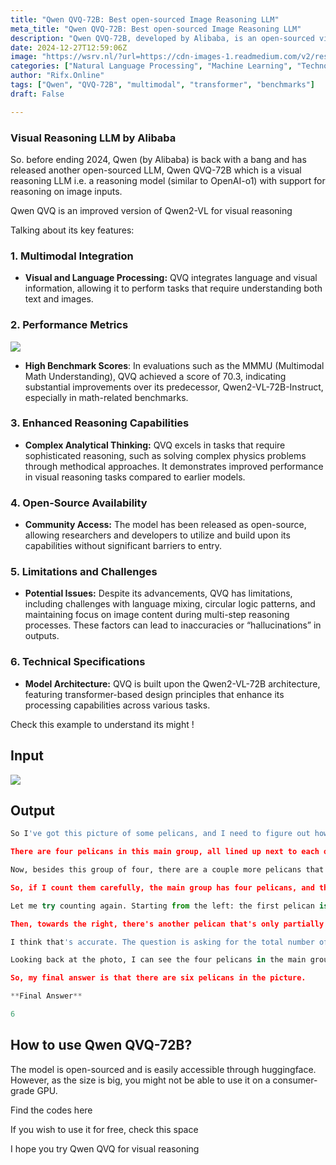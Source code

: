 ```yaml
---
title: "Qwen QVQ-72B: Best open-sourced Image Reasoning LLM"
meta_title: "Qwen QVQ-72B: Best open-sourced Image Reasoning LLM"
description: "Qwen QVQ-72B, developed by Alibaba, is an open-sourced visual reasoning language model that integrates multimodal processing of text and images. It demonstrates enhanced reasoning capabilities, achieving high benchmark scores, particularly in math-related tasks. Despite its advancements, it faces limitations such as language mixing and potential inaccuracies. Built on a transformer-based architecture, Qwen QVQ-72B is accessible for research and development, although it may require significant computational resources for optimal performance."
date: 2024-12-27T12:59:06Z
image: "https://wsrv.nl/?url=https://cdn-images-1.readmedium.com/v2/resize:fit:800/0*tmbEax6HI5uMGiJp"
categories: ["Natural Language Processing", "Machine Learning", "Technology/Web"]
author: "Rifx.Online"
tags: ["Qwen", "QVQ-72B", "multimodal", "transformer", "benchmarks"]
draft: False

---
```






### Visual Reasoning LLM by Alibaba



So. before ending 2024, Qwen (by Alibaba) is back with a bang and has released another open\-sourced LLM, Qwen QVQ\-72B which is a visual reasoning LLM i.e. a reasoning model (similar to OpenAI\-o1\) with support for reasoning on image inputs.

Qwen QVQ is an improved version of Qwen2\-VL for visual reasoning

Talking about its key features:


### 1\. Multimodal Integration

* **Visual and Language Processing:** QVQ integrates language and visual information, allowing it to perform tasks that require understanding both text and images.


### 2\. Performance Metrics

![](https://wsrv.nl/?url=https://cdn-images-1.readmedium.com/v2/resize:fit:800/1*mf-CzSuaEgDV_szkhg6YKg.png)

* **High Benchmark Scores**: In evaluations such as the MMMU (Multimodal Math Understanding), QVQ achieved a score of 70\.3, indicating substantial improvements over its predecessor, Qwen2\-VL\-72B\-Instruct, especially in math\-related benchmarks.


### 3\. Enhanced Reasoning Capabilities

* **Complex Analytical Thinking:** QVQ excels in tasks that require sophisticated reasoning, such as solving complex physics problems through methodical approaches. It demonstrates improved performance in visual reasoning tasks compared to earlier models.


### 4\. Open\-Source Availability

* **Community Access:** The model has been released as open\-source, allowing researchers and developers to utilize and build upon its capabilities without significant barriers to entry.


### 5\. Limitations and Challenges

* **Potential Issues:** Despite its advancements, QVQ has limitations, including challenges with language mixing, circular logic patterns, and maintaining focus on image content during multi\-step reasoning processes. These factors can lead to inaccuracies or “hallucinations” in outputs.


### 6\. Technical Specifications

* **Model Architecture:** QVQ is built upon the Qwen2\-VL\-72B architecture, featuring transformer\-based design principles that enhance its processing capabilities across various tasks.

Check this example to understand its might !


## Input

![](https://wsrv.nl/?url=https://cdn-images-1.readmedium.com/v2/resize:fit:800/1*nmAvRU-UYXq-cotvy61Ubw.png)


## Output


```python
So I've got this picture of some pelicans, and I need to figure out how many there are in total. Let me see. First, I see a group of them standing on what looks like a concrete ledge or maybe a pier, with water in the background. The water is calm, with small ripples, and the pelicans are all facing pretty much the same direction, towards the left side of the photo.

There are four pelicans in this main group, all lined up next to each other. They have long beaks and are mostly brown with some lighter shades on their bodies. Their heads are held high, and they seem to be resting or waiting there.

Now, besides this group of four, there are a couple more pelicans that are partially visible. One is on the far right of the photo, and only part of its body is showing. It's facing away from the camera, and its tail and part of its wing are visible. Another one is slightly to the left of that, and only its head and part of its back are visible.

So, if I count them carefully, the main group has four pelicans, and then there are these two partial ones on the right side. That would make a total of six pelicans in the picture. But wait, I should double-check that. Maybe one of these partial ones is actually the same pelican, but I don't think so. They seem to be separate birds.

Let me try counting again. Starting from the left: the first pelican is fully visible, standing on the edge. Then, right next to it, another one, also fully visible. Then a third one, and a fourth one, all in a row. So that's four.

Then, towards the right, there's another pelican that's only partially in the frame, showing its head and part of its body. And even further right, there's another partial pelican, showing its tail and part of its wing. So, that adds up to six pelicans in total.

I think that's accurate. The question is asking for the total number of pelicans in the picture, and from what I can see, there are six of them. Maybe I should look again to make sure I'm not missing any.

Looking back at the photo, I can see the four pelicans in the main group, all facing left, and then the two partial ones on the right. No, I don't see any other pelicans in the background or anywhere else in the picture.

So, my final answer is that there are six pelicans in the picture.

**Final Answer**

6
```

## How to use Qwen QVQ\-72B?

The model is open\-sourced and is easily accessible through huggingface. However, as the size is big, you might not be able to use it on a consumer\-grade GPU.

Find the codes here

If you wish to use it for free, check this space

I hope you try Qwen QVQ for visual reasoning


